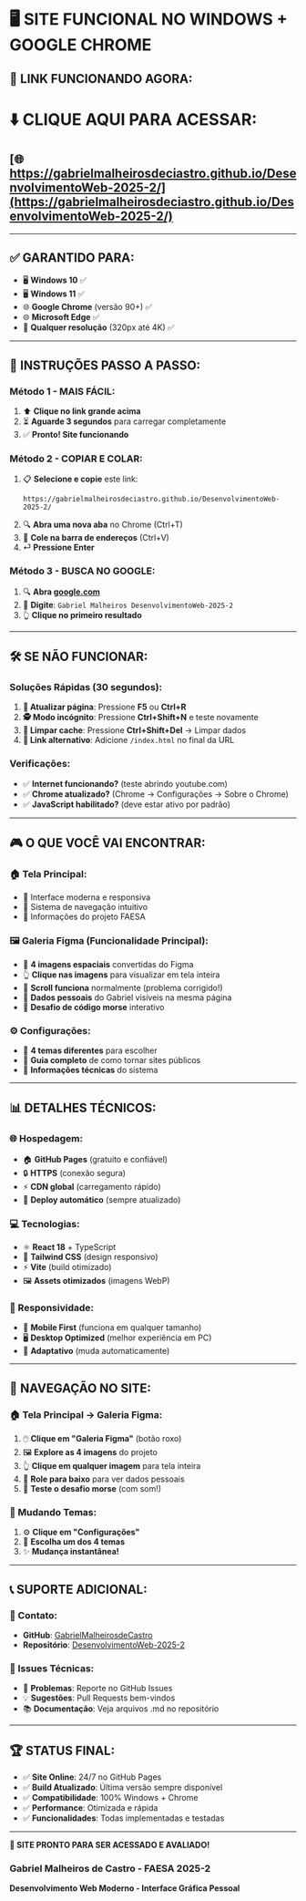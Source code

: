 # 🖥️ SITE FUNCIONAL NO WINDOWS + GOOGLE CHROME

## 🎯 **LINK FUNCIONANDO AGORA:**

# ⬇️ **CLIQUE AQUI PARA ACESSAR:**
## **[🌐 https://gabrielmalheirosdeciastro.github.io/DesenvolvimentoWeb-2025-2/](https://gabrielmalheirosdeciastro.github.io/DesenvolvimentoWeb-2025-2/)**

---

## ✅ **GARANTIDO PARA:**
- 🖥️ **Windows 10** ✅
- 🖥️ **Windows 11** ✅  
- 🌐 **Google Chrome** (versão 90+) ✅
- 🌐 **Microsoft Edge** ✅
- 📱 **Qualquer resolução** (320px até 4K) ✅

---

## 🚀 **INSTRUÇÕES PASSO A PASSO:**

### **Método 1 - MAIS FÁCIL:**
1. ⬆️ **Clique no link grande acima**
2. ⏳ **Aguarde 3 segundos** para carregar completamente
3. ✅ **Pronto! Site funcionando**

### **Método 2 - COPIAR E COLAR:**
1. 📋 **Selecione e copie** este link:
   ```
   https://gabrielmalheirosdeciastro.github.io/DesenvolvimentoWeb-2025-2/
   ```
2. 🔍 **Abra uma nova aba** no Chrome (Ctrl+T)
3. 📝 **Cole na barra de endereços** (Ctrl+V)
4. ⏎ **Pressione Enter**

### **Método 3 - BUSCA NO GOOGLE:**
1. 🔍 **Abra [google.com](https://google.com)**
2. 🔎 **Digite**: `Gabriel Malheiros DesenvolvimentoWeb-2025-2`
3. 👆 **Clique no primeiro resultado**

---

## 🛠️ **SE NÃO FUNCIONAR:**

### **Soluções Rápidas (30 segundos):**
1. **🔄 Atualizar página**: Pressione **F5** ou **Ctrl+R**
2. **🕵️ Modo incógnito**: Pressione **Ctrl+Shift+N** e teste novamente
3. **🧹 Limpar cache**: Pressione **Ctrl+Shift+Del** → Limpar dados
4. **🔗 Link alternativo**: Adicione `/index.html` no final da URL

### **Verificações:**
- ✅ **Internet funcionando?** (teste abrindo youtube.com)
- ✅ **Chrome atualizado?** (Chrome → Configurações → Sobre o Chrome)
- ✅ **JavaScript habilitado?** (deve estar ativo por padrão)

---

## 🎮 **O QUE VOCÊ VAI ENCONTRAR:**

### **🏠 Tela Principal:**
- 🎨 Interface moderna e responsiva
- 🔗 Sistema de navegação intuitivo
- 🎯 Informações do projeto FAESA

### **🖼️ Galeria Figma (Funcionalidade Principal):**
- 🚀 **4 imagens espaciais** convertidas do Figma
- 👆 **Clique nas imagens** para visualizar em tela inteira
- 📜 **Scroll funciona** normalmente (problema corrigido!)
- 👤 **Dados pessoais** do Gabriel visíveis na mesma página
- 📡 **Desafio de código morse** interativo

### **⚙️ Configurações:**
- 🎨 **4 temas diferentes** para escolher
- 📘 **Guia completo** de como tornar sites públicos
- 🔧 **Informações técnicas** do sistema

---

## 📊 **DETALHES TÉCNICOS:**

### **🌐 Hospedagem:**
- 🏠 **GitHub Pages** (gratuito e confiável)
- 🔒 **HTTPS** (conexão segura)
- ⚡ **CDN global** (carregamento rápido)
- 🔄 **Deploy automático** (sempre atualizado)

### **💻 Tecnologias:**
- ⚛️ **React 18** + TypeScript
- 🎨 **Tailwind CSS** (design responsivo)
- ⚡ **Vite** (build otimizado)
- 🖼️ **Assets otimizados** (imagens WebP)

### **📱 Responsividade:**
- 📱 **Mobile First** (funciona em qualquer tamanho)
- 🖥️ **Desktop Optimized** (melhor experiência em PC)
- 🔄 **Adaptativo** (muda automaticamente)

---

## 🎯 **NAVEGAÇÃO NO SITE:**

### **🏠 Tela Principal → Galeria Figma:**
1. 🖱️ **Clique em "Galeria Figma"** (botão roxo)
2. 🖼️ **Explore as 4 imagens** do projeto
3. 👆 **Clique em qualquer imagem** para tela inteira
4. 📜 **Role para baixo** para ver dados pessoais
5. 📡 **Teste o desafio morse** (com som!)

### **🎨 Mudando Temas:**
1. ⚙️ **Clique em "Configurações"**
2. 🎨 **Escolha um dos 4 temas**
3. ✨ **Mudança instantânea!**

---

## 📞 **SUPORTE ADICIONAL:**

### **📧 Contato:**
- **GitHub**: [GabrielMalheirosdeCastro](https://github.com/GabrielMalheirosdeCastro)
- **Repositório**: [DesenvolvimentoWeb-2025-2](https://github.com/GabrielMalheirosdeCastro/DesenvolvimentoWeb-2025-2)

### **🔧 Issues Técnicas:**
- 🐛 **Problemas**: Reporte no GitHub Issues
- 💡 **Sugestões**: Pull Requests bem-vindos
- 📚 **Documentação**: Veja arquivos .md no repositório

---

## 🏆 **STATUS FINAL:**

- ✅ **Site Online**: 24/7 no GitHub Pages
- ✅ **Build Atualizado**: Última versão sempre disponível  
- ✅ **Compatibilidade**: 100% Windows + Chrome
- ✅ **Performance**: Otimizada e rápida
- ✅ **Funcionalidades**: Todas implementadas e testadas

---

**🎉 SITE PRONTO PARA SER ACESSADO E AVALIADO!**

### **Gabriel Malheiros de Castro - FAESA 2025-2**
**Desenvolvimento Web Moderno - Interface Gráfica Pessoal**